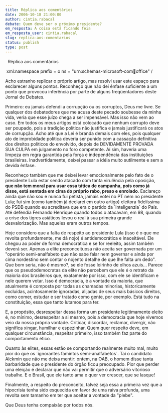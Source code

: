 ```yaml
---
title: Réplica aos comentários
date: 2006-10-18 21:00:00
author: cintia.rabacal
debate: Quem deve ser o próximo presidente?
em_resposta: A coisa está ficando feia
em_resposta_user: cintia.rabacal
slug: replica-aos-comentarios
status: publish 
type: post
---
```


 
Réplica aos comentários


 xml:namespace prefix = o ns = "urn:schemas-microsoft-com:office:office" /


Acho estranho replicar o próprio artigo, mas resolvi usar este espaço para esclarecer alguns pontos. Reconheço que não dei ênfase suficiente a um ponto que provocou inferência por parte de alguns freqüentadores deste Jornal de Debates. 


Primeiro: eu jamais defendi a corrupção ou os corruptos, Deus me livre. Se qualquer dos debatedores que me acusa deste pecado soubesse da minha vida, veria que esse juízo chega a ser impensável. Mas isso não vem ao caso. Em todos os meus artigos está colocado que nenhum corrupto deve ser poupado, pois a tradição política não justifica e jamais justificará os atos de corrupção. Acho até que a Lei é branda demais com eles, pois qualquer ato de improbidade política deveria ser punido com a cassação definitiva dos direitos políticos do envolvido, depois de DEVIDAMENTE PROVADA SUA CULPA em julgamento no foro competente. Aí sim, haveria uma limpeza em regra garantida pela força e independência das instituições brasileiras. Inadvertidamente, deixei passar a idéia muito sutilmente e sem a devida ênfase. 


Reconheço também que me deixei levar emocionalmente pelo fato de o presidente Lula estar sendo atacado com tanta virulência pela oposição, **que não tem moral para usar essa tática de campanha, pois como já disse, está sentada em cima do próprio rabo, preso e enrolado**. Esclareço ainda que não sou e nunca fui petista, jamais votei no PT nem no presidente Lula; fui sim (como também já declarei em outro artigo) eleitora fidelíssima do PSDB quando eu acreditava que era o partido da ´inteligenzia´ do País. Até defendia Fernando Henrique quando todos o atacavam, em 98, quando a crise dos tigres asiáticos levou o real à sua primeira grande desvalorização. Mas aqueles eram outros tempos. 


Hoje considero que a falta de respeito ao presidente Lula (isso é o que me revolta profundamente, me dá nojo) é antidemocrática e inaceitável. Ele chegou ao poder de forma democrática e se for reeleito, assim também deverá ser. Apenas a elite preconceituosa não aceita ser governada por um "operário semi-analfabeto que não sabe falar nem governar e ainda por cima nordestino sem contar o nojento detalhe de que lhe falta um dedo". Que bom seria, não é mesmo?, se ele fosse loirinho de olhos azuis... Parece que os pseudodemocratas da elite não percebem que ele é o retrato da maioria dos brasileiros que, exatamente por isso, com ele se identificam e nele querem votar. Isso é democracia, é a vontade da maioria, que atualmente é composta por todas as chamadas minorias, historicamente excluídas, acintosamente ignoradas, alijadas de seus mais básicos direitos, como comer, estudar e ser tratado como gente, por exemplo. Está tudo na constituição, essa que tanto lutamos para ter.


E, a propósito, desrespeitar dessa forma um presidente legitimamente eleito é, no mínimo, desrespeitar a si mesmo, pois a democracia que hoje vivemos veio da nossa própria vontade. Criticar, discordar, reclamar, divergir, não significa xingar, humilhar e espezinhar. Quem quer respeito deve, em qualquer circunstância, respeitar primeiro, isso também faz parte do comportamento ético.


Quanto às elites, essas estão se comportando realmente muito mal, muito pior do que os ´ignorantes famintos semi-analfabetos´. Taí o candidato Alckmin que não me deixa mentir: ontem, na OAB, o homem disse tanta barbaridade que o presidente do órgão ficou preocupado. Pior que perder uma eleição é declarar que não vai permitir que o adversário vitorioso trabalhe. E o Brasil, que ele tanto ama e quer ver crescer, que se lasque!


Finalmente, a respeito do preconceito, talvez seja essa a primeira vez que a hipocrisia tenha sido esquecida em favor de uma raiva profunda, uma revolta sem tamanho em ter que aceitar a vontade da "plebe".


Que Deus tenha compaixão por todos nós.


